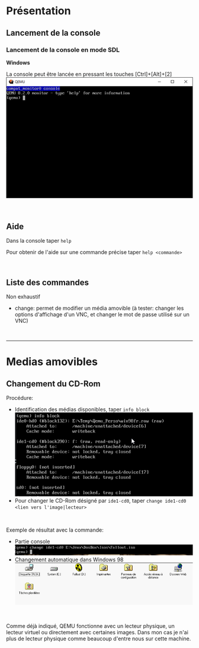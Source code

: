 # Présentation
## Lancement de la console
### Lancement de la console en mode SDL

**Windows**

La console peut être lancée en pressant les touches [Ctrl]+[Alt]+[2]
![sdl_console](../../assets/images/sdl_console.png)


<br>

## Aide
Dans la console taper `help`

Pour obtenir de l'aide sur une commande précise taper `help <commande>`

<br>

## Liste des commandes
Non exhaustif

- change: permet de modifier un média amovible (à tester: changer les options d'affichage d'un VNC, et changer le mot de passe utilisé sur un VNC)


<br>
<hr>

# Medias amovibles
## Changement du CD-Rom

Procédure:

- Identification des médias disponibles, taper `info block` 
![info_block.png](../../assets/images/info_block.png)
- Pour changer le CD-Rom désigné par `ide1-cd0`, taper `change ide1-cd0 <lien vers l'image|lecteur>`

<br>

Exemple de résultat avec la commande:

- Partie console  
![change_cdrom](../../assets/images/change_cdrom.png)
- Changement automatique dans Windows 98  
![change_cdrom_2](../../assets/images/change_cdrom_2.png)

<br>

Comme déjà indiqué, QEMU fonctionne avec un lecteur physique, un lecteur virtuel ou directement avec certaines images. Dans mon cas je n'ai plus de lecteur physique comme beaucoup d'entre nous sur cette machine.

